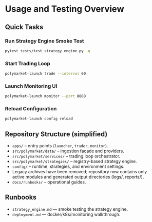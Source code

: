 ﻿# Usage and Testing Overview

## Quick Tasks

### Run Strategy Engine Smoke Test
```bash
pytest tests/test_strategy_engine.py -q
```

### Start Trading Loop
```bash
polymarket-launch trade --interval 60
```

### Launch Monitoring UI
```bash
polymarket-launch monitor --port 8888
```

### Reload Configuration
```bash
polymarket-launch config reload
```

## Repository Structure (simplified)
- `apps/` – entry points (`launcher`, `trader`, `monitor`).
- `src/polymarket/data/` – ingestion facade and providers.
- `src/polymarket/services/` – trading loop orchestrator.
- `src/polymarket/strategies/` – registry-based strategy engine.
- `config/` – runtime, strategies, and environment settings.
- Legacy archives have been removed; repository now contains only active modules and generated output directories (logs/, reports/).
- `docs/runbooks/` – operational guides.

## Runbooks
- `strategy_engine.md` — smoke testing the strategy engine.
- `deployment.md` — docker/k8s/monitoring walkthrough.



